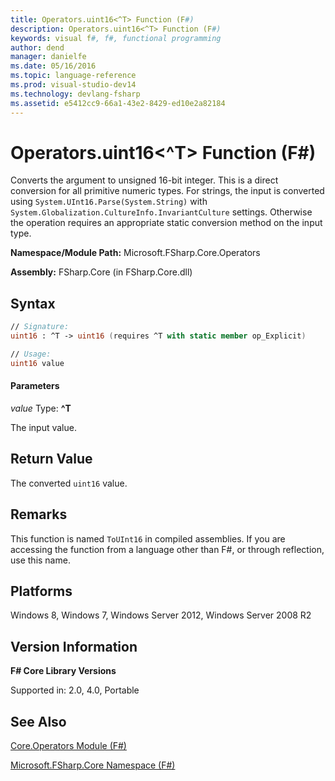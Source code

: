 ```yaml
---
title: Operators.uint16<^T> Function (F#)
description: Operators.uint16<^T> Function (F#)
keywords: visual f#, f#, functional programming
author: dend
manager: danielfe
ms.date: 05/16/2016
ms.topic: language-reference
ms.prod: visual-studio-dev14
ms.technology: devlang-fsharp
ms.assetid: e5412cc9-66a1-43e2-8429-ed10e2a82184
---
```


# Operators.uint16<^T> Function (F#)

Converts the argument to unsigned 16-bit integer. This is a direct conversion for all primitive numeric types. For strings, the input is converted using `System.UInt16.Parse(System.String)` with `System.Globalization.CultureInfo.InvariantCulture` settings. Otherwise the operation requires an appropriate static conversion method on the input type.

**Namespace/Module Path:** Microsoft.FSharp.Core.Operators

**Assembly:** FSharp.Core (in FSharp.Core.dll)


## Syntax

```fsharp
// Signature:
uint16 : ^T -> uint16 (requires ^T with static member op_Explicit)

// Usage:
uint16 value
```

#### Parameters
*value*
Type: **^T**


The input value.

## Return Value

The converted `uint16` value.

## Remarks
This function is named `ToUInt16` in compiled assemblies. If you are accessing the function from a language other than F#, or through reflection, use this name.


## Platforms
Windows 8, Windows 7, Windows Server 2012, Windows Server 2008 R2

## Version Information
**F# Core Library Versions**

Supported in: 2.0, 4.0, Portable

## See Also
[Core.Operators Module &#40;F&#35;&#41;](Core.Operators-Module-%5BFSharp%5D.md)

[Microsoft.FSharp.Core Namespace &#40;F&#35;&#41;](Microsoft.FSharp.Core-Namespace-%5BFSharp%5D.md)
